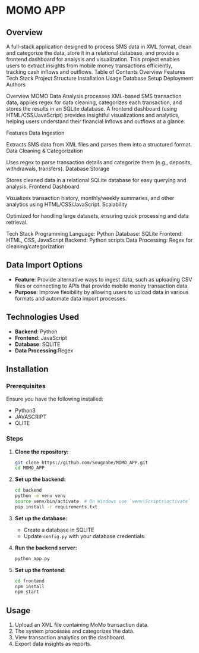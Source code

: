 # MOMO APP

## Overview
A full-stack application designed to process SMS data in XML format, clean and categorize the data, store it in a relational database, and provide a frontend dashboard for analysis and visualization. This project enables users to extract insights from mobile money transactions efficiently, tracking cash inflows and outflows.
Table of Contents
Overview
Features
Tech Stack
Project Structure
Installation
Usage
Database Setup
Deployment
Authors

Overview
MOMO Data Analysis processes XML-based SMS transaction data, applies regex for data cleaning, categorizes each transaction, and stores the results in an SQLite database. A frontend dashboard (using HTML/CSS/JavaScript) provides insightful visualizations and analytics, helping users understand their financial inflows and outflows at a glance.

Features
Data Ingestion

Extracts SMS data from XML files and parses them into a structured format.
Data Cleaning & Categorization

Uses regex to parse transaction details and categorize them (e.g., deposits, withdrawals, transfers).
Database Storage

Stores cleaned data in a relational SQLite database for easy querying and analysis.
Frontend Dashboard

Visualizes transaction history, monthly/weekly summaries, and other analytics using HTML/CSS/JavaScript.
Scalability

Optimized for handling large datasets, ensuring quick processing and data retrieval.

Tech Stack
Programming Language: Python 
Database: SQLite
Frontend: HTML, CSS, JavaScript
Backend: Python scripts 
Data Processing: Regex for cleaning/categorization

 ## Data Import Options
- **Feature**: Provide alternative ways to ingest data, such as uploading CSV files or connecting to APIs that provide mobile money transaction data.
- **Purpose**: Improve flexibility by allowing users to upload data in various formats and automate data import processes.

## Technologies Used
- **Backend**: Python
- **Frontend**: JavaScript
- **Database**: SQLITE
- **Data Processing**:Regex

## Installation

### Prerequisites
Ensure you have the following installed:
- Python3
- JAVASCRIPT
- QLITE

### Steps
1. **Clone the repository:**
   ```sh
   git clone https://github.com/Sougnabe/MOMO_APP.git
   cd MOMO_APP
   ```

2. **Set up the backend:**
   ```sh
   cd backend
   python -m venv venv
   source venv/bin/activate  # On Windows use `venv\Scripts\activate`
   pip install -r requirements.txt
   ```

3. **Set up the database:**
   - Create a database in SQLITE
   - Update `config.py` with your database credentials.

4. **Run the backend server:**
   ```sh
   python app.py
   ```

5. **Set up the frontend:**
   ```sh
   cd frontend
   npm install
   npm start
   ```

## Usage
1. Upload an XML file containing MoMo transaction data.
2. The system processes and categorizes the data.
3. View transaction analytics on the dashboard.
4. Export data insights as reports.

